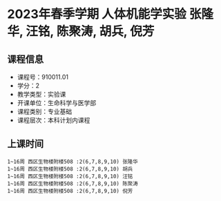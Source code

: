 # 2023年春季学期 人体机能学实验 张隆华, 汪铭, 陈聚涛, 胡兵, 倪芳






## 课程信息

- 课程号：910011.01
- 学分：2
- 教学类型：实验课
- 开课单位：生命科学与医学部
- 课程类别：专业基础
- 课程层次：本科计划内课程

## 上课时间

```
1~16周 西区生物楼附楼508 :2(6,7,8,9,10) 张隆华
1~16周 西区生物楼附楼508 :2(6,7,8,9,10) 胡兵
1~16周 西区生物楼附楼508 :2(6,7,8,9,10) 汪铭
1~16周 西区生物楼附楼508 :2(6,7,8,9,10) 陈聚涛
1~16周 西区生物楼附楼508 :2(6,7,8,9,10) 倪芳
```

